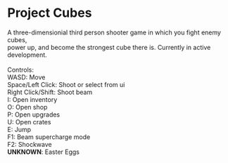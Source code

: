 # Project Cubes

A three-dimensionial third person shooter game in which you fight enemy cubes, <br>
power up, and become the strongest cube there is. Currently in active development.
<br>
<br>
Controls: <br>
WASD: Move <br>
Space/Left Click: Shoot or select from ui <br>
Right Click/Shift: Shoot beam <br>
I: Open inventory <br>
O: Open shop <br>
P: Open upgrades <br>
U: Open crates <br>
E: Jump <br>
F1: Beam supercharge mode <br>
F2: Shockwave <br>
**UNKNOWN**: Easter Eggs
